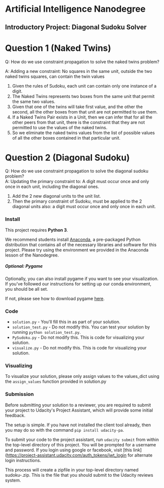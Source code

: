 # Artificial Intelligence Nanodegree
## Introductory Project: Diagonal Sudoku Solver

# Question 1 (Naked Twins)
Q: How do we use constraint propagation to solve the naked twins problem?  

A: Adding a new constraint: No squares in the same unit, outside the two naked twins squares, can contain the twin values

1. Given the rules of Sudoku, each unit can contain only one instance of a digit.
2. The Naked Twins represents two boxes from the same unit that permit the same two values.
3. Given that one of the twins will take first value, and the other the second,
all the other boxes from that unit are not permitted to use them.
4. If a Naked Twins Pair exists in a Unit, then we can infer that for all the other peers
from that unit, there is the constraint that they are not permitted to use the values of the naked twins.
5. So we eliminate the naked twins values from the list of possible values of all the other boxes contained
in that particular unit.

# Question 2 (Diagonal Sudoku)
Q: How do we use constraint propagation to solve the diagonal sudoku problem?  
A: Updating the primary constraint to: A digit must occur once and only once in each unit, including the diagonal ones.

1. Add the 2 new diagonal units to the unit list.
2. Then the primary constraint of Sudoku, must be applied to the 2 diagonal units also: a digit must occur once and only once in each unit.


### Install

This project requires **Python 3**.

We recommend students install [Anaconda](https://www.continuum.io/downloads), a pre-packaged Python distribution that contains all of the necessary libraries and software for this project. 
Please try using the environment we provided in the Anaconda lesson of the Nanodegree.

##### Optional: Pygame

Optionally, you can also install pygame if you want to see your visualization. If you've followed our instructions for setting up our conda environment, you should be all set.

If not, please see how to download pygame [here](http://www.pygame.org/download.shtml).

### Code

* `solution.py` - You'll fill this in as part of your solution.
* `solution_test.py` - Do not modify this. You can test your solution by running `python solution_test.py`.
* `PySudoku.py` - Do not modify this. This is code for visualizing your solution.
* `visualize.py` - Do not modify this. This is code for visualizing your solution.

### Visualizing

To visualize your solution, please only assign values to the values_dict using the ```assign_values``` function provided in solution.py

### Submission
Before submitting your solution to a reviewer, you are required to submit your project to Udacity's Project Assistant, which will provide some initial feedback.  

The setup is simple.  If you have not installed the client tool already, then you may do so with the command `pip install udacity-pa`.  

To submit your code to the project assistant, run `udacity submit` from within the top-level directory of this project.  You will be prompted for a username and password.  If you login using google or facebook, visit [this link](https://project-assistant.udacity.com/auth_tokens/jwt_login for alternate login instructions.

This process will create a zipfile in your top-level directory named sudoku-<id>.zip.  This is the file that you should submit to the Udacity reviews system.

